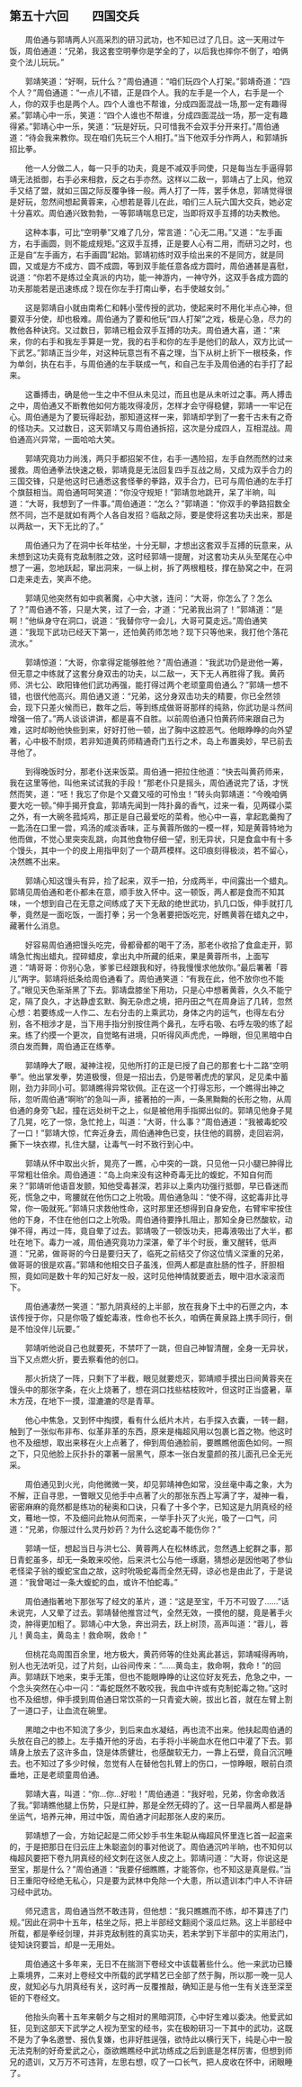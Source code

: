 ## 第五十六回　　四国交兵

　　周伯通与郭靖两人兴高采烈的研习武功，也不知已过了几日。这一天用过午饭，周伯通道：“兄弟，我这套空明拳你是学全的了，以后我也摔你不倒了，咱俩变个法儿玩玩。”

　　郭靖笑道：“好啊，玩什么？”周伯通道：“咱们玩四个人打架。”郭靖奇道：“四个人？”周伯通道：“一点儿不错，正是四个人。我的左手是一个人，右手是一个人，你的双手也是两个人。四个人谁也不帮谁，分成四面混战一场,那一定有趣得紧。”郭靖心中一乐，笑道：“四个人谁也不帮谁，分成四面混战一场，那一定有趣得紧。”郭靖心中一乐，笑道：“玩是好玩，只可惜我不会双手分开来打。”周伯通道：“待会我来教你。现在咱们先玩三个人相打。”当下他双手分作两人，和郭靖拆招比拳。

　　他一人分做二人，每一只手的功夫，竟是不减双手同使，只是每当左手逼得郭靖无法抵御，右手必来相救，反之右手亦然。这样以二敌一，郭靖占了上风，他双手又结了盟，就如三国之际反覆争锋一般。两人打了一阵，罢手休息，郭靖觉得很是好玩，忽然间想起黄蓉来，心想若是蓉儿在此，咱们三人玩六国大交兵，她必定十分喜欢。周伯通兴致勃勃，一等郭靖喘息已定，当即将双手互搏的功夫教他。

　　这种本事，可比“空明拳”又难了几分，常言道：“心无二用。”又道：“左手画方，右手画圆，则不能成规矩。”这双手互搏，正是要人心有二用，而研习之时，也正是自“左手画方，右手画圆”起始。郭靖初练时双手绘出来的不是同方，就是同圆，又或是方不成方、圆不成圆，等到双手能任意各成方圆时，周伯通甚是喜慰，说道：“你若不是练过全真派的内功，能一神游内，一神守外，这双手各成方圆的功夫那能若是迅速练成？现在你左手打南山拳，右手使越女剑。”

　　这是郭靖自小就由南希仁和韩小莹传授的武功，使起来时不用化半点心神，但要双手分使，却也极难。周伯通为了要和他玩“四人打架”之戏，极是心急，尽力的教他各种诀窍。又过数日，郭靖已粗会双手互搏的功夫。周伯通大喜，道：“来来，你的右手和我左手算是一党，我的右手和你的左手是他们的敌人，双方比试一下武艺。”郭靖正当少年，对这种玩意岂有不喜之理，当下从树上折下一根枝条，作为单剑，执在右手，与周伯通的左手联成一气，和自己左手及周伯通的右手打了起来。

　　这番搏击，确是他一生之中不但从未见过，而且也是从未听过之事。两人搏击之中，周伯通又不断教他如何方能攻得凌厉，怎样才会守得稳健，郭靖一一牢记在心。周伯通是为了要玩得起劲，那知道这样一来，郭靖却学到了一套千古未有之奇的怪功夫。又过数日，这天郭靖又与周伯通拆招，这次是分成四人，互相混战。周伯通高兴异常，一面哈哈大笑。

　　郭靖究竟功力尚浅，两只手都招架不住，右手一遇险招，左手自然而然的过来援救。周伯通拳法快速之极，郭靖竟是无法回复四手互战之局，又成为双手合力的三国交锋，只是他这时已通悉这套怪拳的拳路，双手合力，已可与周伯通的左手打个旗鼓相当。周伯通呵呵笑道：“你没守规矩！”郭靖忽地跳开，呆了半晌，叫道：“大哥，我想到了一件事。”周伯通道：“怎么？”郭靖道：“你双手的拳路招数全然不同，岂不是就如有两个人各自发招？临敌之际，要是使将这套功夫出来，那是以两敌一，天下无比的了。”

　　周伯通只为了在洞中长年枯坐，十分无聊，才想出这套双手互搏的玩意来，从未想到这功夫竟有克敌制胜之效，这时经郭靖一提醒，对这套功夫从头至尾在心中想了一遍，忽地跃起，窜出洞来，一纵上树，拆了两根粗枝，撑在胁窝之中，在洞口走来走去，笑声不绝。

　　郭靖见他突然有如中疯著魔，心中大骇，连问：“大哥，你怎么了？怎么了？”周伯通不答，只是大笑，过了一会，才道：“兄弟我出洞了！”郭靖道：“是啊！”他纵身守在洞口，说道：“我替你守一会儿，大哥可莫走远。”周伯通笑道：“我现下武功已经天下第一，还怕黄药师怎地？现下只等他来，我打他个落花流水。”

　　郭靖惊道：“大哥，你拿得定能够胜他？”周伯通道：“我武功仍是逊他一筹，但无意之中练就了这套分身双击的功夫，以二敌一，天下无人再胜得了我。黄药师、洪七公、欧阳锋他们武功再强，能打得过两个老顽童周伯通么？”郭靖一想不错，也很代他高兴。周伯通又道：“兄弟，这分身双击功夫的精要，你已全然领会，现下只差火候而已，数年之后，等到练成做哥哥那样的纯熟，你武功是斗然间增强一倍了。”两人谈谈讲讲，都是喜不自胜。以前周伯通只怕黄药师来跟自己为难，这时却盼他快些到来，好好打他一顿，出了胸中这腔恶气。他眼睁睁的向外望著，心中极不耐烦，若非知道黄药师精通奇门五行之术，岛上布置奥妙，早已前去寻他了。

　　到得晚饭时分，那老仆送来饭菜。周伯通一把拉住他道：“快去叫黄药师来，我在这里等他，叫他来试试我的手段！”那老仆只是摇头，周伯通说完了话，才恍然而笑，道：“呸！我忘了你是个又聋又哑的可怜虫！”转头向郭靖道：“今晚咱俩要大吃一顿。”伸手揭开食盒，郭靖先闻到一阵扑鼻的香气，过来一看，见两碟小菜之外，有一大碗冬菰炖鸡，那正是自己最爱吃的菜肴。他心中一喜，拿起匙羹掏了一匙汤在口里一尝，鸡汤的咸淡香味，正与黄蓉所做的一模一样，知是黄蓉特地为他而做，不觉心里突突乱跳，向其他食物仔细一望，别无异状，只是食盒中有十多个馒头，其中一个的皮上用指甲刻了一个葫芦模样。这印痕刻得极淡，若不留心，决然瞧不出来。

　　郭靖心知这馒头有异，捡了起来，双手一拍，分成两半，中间露出一个蜡丸。郭靖见周伯通和老仆都未在意，顺手放入怀中。这一顿饭，两人都是食而不知其味，一个想到自己在无意之间练成了天下无敌的绝世武功，扒几口饭，伸手就打几拳，竟然是一面吃饭，一面打拳；另一个急著要把饭吃完，好瞧黄蓉在蜡丸之中，藏著什么消息。

　　好容易周伯通把馒头吃完，骨都骨都的喝干了汤，那老仆收拾了食盒走开，郭靖急忙掏出蜡丸，捏碎蜡皮，拿出丸中所藏的纸来，果是黄蓉所书，上面写道：“靖哥哥：你别心急，爹爹已经跟我和好，待我慢慢求他放你。”最后署著「蓉儿”两字。郭靖将纸条给周伯通看了。周伯通笑道：“有我在此，他不放你也不能了。”眼见天色渐渐黑了下去。郭靖盘膝坐下用功，只是心中想著黄蓉，久久不能宁定，隔了良久，才达静虚玄默、胸无杂虑之境，把丹田之气在周身运了几转，忽然心想：若要练成一人作二、左右分击的上乘武功，身体之内的运气，也得左右分别，各不相涉才是，当下用手指分别按住两个鼻孔，左呼右吸、右呼左吸的练了起来。练了约摸一个更次，自觉略有进境，只听得风声虎虎，一睁眼，但见黑暗中白须白发而舞，周伯通正在练拳。

　　郭靖睁大了眼，凝神注视，见他所打的正是已授了自己的那套七十二路“空明拳”。他出掌发拳，势道极慢，但是一招出去，仍是带著虎虎的掌风，足见柔中蓄刚，劲力非同小可。郭靖瞧得异常钦佩。正在这一个打得忘形，一个瞧得出神之际，忽听周伯通“啊哟”的急叫一声，接著拍的一声，一条黑黝黝的长形之物，从周伯通的身旁飞起，撞在远处树干之上，似是被他用手指掷出似的。郭靖见他身子晃了几晃，吃了一惊，急忙抢上，叫道：“大哥，什么事？”周伯通道：“我被毒蛇咬了一口！”郭靖大惊，忙奔近身去，周伯通神色已变，扶住他的肩膀，走回岩洞，撕下一块衣襟，扎住大腿，让毒气一时不致行到心中。

　　郭靖从怀中取出火折，晃亮了一瞧，心中突的一跳，只见他一只小腿已肿得比平常粗壮倍余。周伯通道：“岛上向来没有这种奇毒无比的蝮蛇，不知自何而来？”郭靖听他语音发颤，知他受毒甚深，若非以上乘内功强行抵御，早已昏迷而死，慌急之中，弯腰就在他伤口之上吮吸。周伯通急叫：“使不得，这蛇毒非比寻常，你一吸就死。”郭靖只求救他性命，这时那里还想得到自身安危，右臂牢牢按住他的下身，不住在他创口之上吮吸。周伯通待要挣扎阻止，那知全身已然酸软，动弹不得，再过一阵，竟自晕了过去。郭靖吸了一顿饭功夫，把毒液吸出了大半，都吐在地下。毒力一减，周伯通究竟功力深湛，晕了半个时辰，重又醒转，低声道：“兄弟，做哥哥的今日是要归天了，临死之前结交了你这位情义深重的兄弟，做哥哥的很是欢喜。”郭靖和他相交日子虽浅，但两人都是直肚肠的性子，肝胆相照，竟如同是数十年的知己好友一般，这时见他神情就要逝去，眼中泪水滚滚而下。

　　周伯通凄然一笑道：“那九阴真经的上半部，放在我身下土中的石匣之内，本该传授于你，只是你吸了蝮蛇毒液，性命也不长久，咱俩在黄泉路上携手同行，倒是不怕没伴儿玩要。”

　　郭靖听他说自己也就要死，不禁吓了一跳，但自己神智清醒，全身一无异状，当下又点燃火折，要去察看他的创口。

　　那火折烧了一阵，只剩下了半截，眼见就要熄灭，郭靖顺手摸出日间黄蓉夹在馒头中的那张字条，在火上烧著了，想在洞口找些枯枝败叶，但这时正当盛暑，草木方茂，在地下一摸，湿漉漉的尽是青草。

　　他心中焦急，又到怀中掏摸，看有什么纸片木片，右手探入衣囊，一转一翻，触到了一张似布非布、似革非革的东西，原来是梅超风用以包裹匕首之物。他这时也不及细想，取出来移在火上点著了，伸到周伯通脸前，要瞧瞧他面色如何。一照之下，只见他脸上灰扑扑的罩著一层黑气，原本一张白发童颜的孩儿面孔已全无光采。

　　周伯通见到火光，向他微微一笑，却见郭靖神色如常，没丝毫中毒之象，大为不解，正自寻思，一瞥眼又见他手中点著了火的那张东西上写满了字，凝神一看，密密麻麻的竟然都是练功的秘奥和口诀，只看了十多个字，已知这是九阴真经的经文，蓦地一惊，不及细问此物从何而来，一举手扑灭了火光，吸了一口气，问道：“兄弟，你服过什么灵丹妙药？为什么这蛇毒不能伤你？”

　　郭靖一怔，想起当日与洪七公、黄蓉两人在松林练武，忽然遇上蛇群之事，那日青蛇虽多，却无一条敢来咬他，后来洪七公与他一琢磨，猜想必是因他喝了参仙老怪梁子翁的蝮蛇宝血之故，这时吮吸蛇毒而全然无碍，谅必也是由此了，于是说道：“我曾喝过一条大蝮蛇的血，或许不怕蛇毒。”

　　周伯通指著地下那张写了经文的革片，道：“这是至宝，千万不可毁了……”话未说完，人又晕了过去。郭靖替他推宫过气，全然无效，一摸他的腿，竟是著手火烫，肿得更加粗了。郭靖心中大急，奔出洞去，跃上树顶，高声叫道：“蓉儿，蓉儿！黄岛主，黄岛主！救命啊，救命！”

　　但桃花岛周围百余里，地方极大，黄药师等的住处离此甚远，郭靖喊得再响，别人也无法听见，过了片刻，山谷间传来：“……黄岛主，救命啊，救命！”的回声。郭靖跃下地来，束手无策，但也不能眼睁睁的让这位好友死去，危急之中，一个念头突然在心中一闪：“毒蛇既然不敢咬我，我血中许或有克制蛇毒之物。”这时也不及细想，伸手摸到周伯通日常饮茶的一只青瓷大碗，拔出匕首，就在左臂上割了一道口子，让血流在碗里。

　　黑暗之中也不知流了多少，到后来血水凝结，再也流不出来。他扶起周伯通的头放在自己的膝上。左手撬开他的牙齿，右手将小半碗血水在他口中灌了下去。郭靖身上放去了这许多血，饶是体质健壮，也感酸软无力，一靠上石壁，竟自沉沉睡去。也不知过了多少时候，忽觉有人在替他包扎臂上的伤口，一惊睁眼，眼前白须垂地，正是老顽童周伯通。

　　郭靖大喜，叫道：“你…你…好啦！”周伯通道：“我好啦，兄弟，你舍命救活了我。”郭靖瞧他腿上伤势，只是红肿，那是全然无碍的了。这一日早晨两人都是静坐运气，培养元神，用过中饭，周伯通才问起那张人皮的来历。

　　郭靖想了一会，方始记起是二师父妙手书生朱聪从梅超风怀里连匕首一起盗来的，于是把那日在归云庄上朱聪盗剑的事对他说了。周伯通沉吟半晌，也不知何以梅超风要把下卷九阴真经的经文刺在这张人皮之上。郭靖问道：“大哥，你说这是至宝，那是什么？”周伯通道：“我要仔细瞧瞧，才能答你，也不知这是真是假。”当日王重阳夺经绝无私心，只是要为武林中免除一个大患，所以遗训本门中人不许研习经中武功。

　　师兄遗言，周伯通当然不敢违背，但他想：“我只瞧瞧而不练，却不算违了门规。”因此在洞中十五年，枯坐之际，把上半部经文翻阅个滚瓜烂熟。这上半部经中所载，都是拳经剑理，并非克敌制胜的真实功夫，若未学到下半部中的实用法门，徒知诀窍要旨，却是一无用处。

　　周伯通这十多年来，无日不在揣测下卷经文中该载著些什么。他一来武功已臻上乘境界，二来对上卷经文中所载的武学精艺已全部了然于胸，所以那一晚一见人皮，就知必与九阴真经有关，这时再一反覆推敲，确知正是与他一生有关连至深至钜的下卷经文。

　　他抬头向著十五年来朝夕与之相对的黑暗洞顶，心中好生难以委决。他爱武如狂，见到这部天下武学之人视为至宝的经书，实在极盼研习一下其中的武功，这既不是为了争名邀誉、报仇复嫌，也非好胜逞强，欲恃此以横行天下，纯是心中一股无法克制的好奇爱武之心，亟欲瞧瞧经中武功练成之后到底是怎样厉害，但想到师兄的遗训，又万万不可违背，左思右想，叹了一口长气，把人皮收在怀中，闭眼睡了。